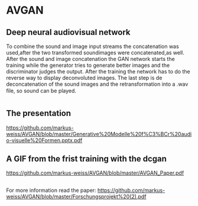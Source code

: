 # AVGAN
## Deep neural audiovisual network
 
To combine the sound and image input streams the concatenation was used,after the two transformed soundimages were concatenated,as well. After the sound and image concatenation the GAN network starts the training while the generator tries to generate better images and the discriminator judges the output. After the training the network has to do the reverse way to display deconvoluted images. The last step is de deconcatenation of the sound images and the retransformation into a .wav ﬁle, so sound can be played.

# 

## The presentation

https://github.com/markus-weiss/AVGAN/blob/master/Generative%20Modelle%20f%C3%BCr%20audio-visuelle%20Formen.pptx.pdf

## A GIF from the frist training with the dcgan

https://github.com/markus-weiss/AVGAN/blob/master/AVGAN_Paper.pdf

##
For more information read the paper: https://github.com/markus-weiss/AVGAN/blob/master/Forschungsprojekt%20(2).pdf
